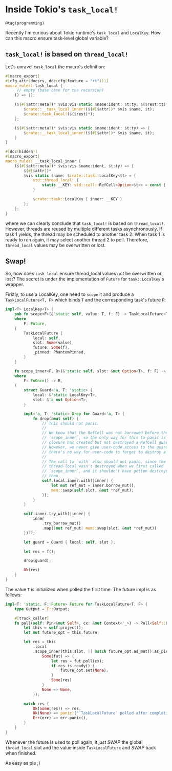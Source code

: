 # Inside Tokio's `task_local!`
```
@tag(programming)
```

Recently I'm curious about Tokio runtime's `task_local` and `LocalKey`.
How can this macro ensure task-level global variable?

## `task_local!` is based on `thread_local!`
Let's unravel `task_local` the macro's definition:

```rust
#[macro_export]
#[cfg_attr(docsrs, doc(cfg(feature = "rt")))]
macro_rules! task_local {
     // empty (base case for the recursion)
    () => {};

    ($(#[$attr:meta])* $vis:vis static $name:ident: $t:ty; $($rest:tt)*) => {
        $crate::__task_local_inner!($(#[$attr])* $vis $name, $t);
        $crate::task_local!($($rest)*);
    };

    ($(#[$attr:meta])* $vis:vis static $name:ident: $t:ty) => {
        $crate::__task_local_inner!($(#[$attr])* $vis $name, $t);
    }
}

#[doc(hidden)]
#[macro_export]
macro_rules! __task_local_inner {
    ($(#[$attr:meta])* $vis:vis $name:ident, $t:ty) => {
        $(#[$attr])*
        $vis static $name: $crate::task::LocalKey<$t> = {
            std::thread_local! {
                static __KEY: std::cell::RefCell<Option<$t>> = const { std::cell::RefCell::new(None) };
            }

            $crate::task::LocalKey { inner: __KEY }
        };
    };
}
```

where we can clearly conclude that `task_local!` is based on `thread_local!`.
However, threads are reused by multiple different tasks asynchronously.
If task 1 yields, the thread may be scheduled to another task 2.
When task 1 is ready to run again, it may select another thread 2 to poll.
Therefore, `thread_local` values may be overwritten or lost.

## Swap!
So, how does `task_local` ensure thread_local values not be overwritten or lost?
The secret is under the implementation of `Future` for `task::LocalKey`'s wrapper.

Firstly, to use a LocalKey, one need to `scope` it and produce a `TaskLocalFuture<T, F>`
which binds `T` and the corresponding task's future `F`:

```rust
impl<T> LocalKey<T> {
    pub fn scope<F>(&'static self, value: T, f: F) -> TaskLocalFuture<T, F>
    where
        F: Future,
    {
        TaskLocalFuture {
            local: self,
            slot: Some(value),
            future: Some(f),
            _pinned: PhantomPinned,
        }
    }

    fn scope_inner<F, R>(&'static self, slot: &mut Option<T>, f: F) -> Result<R, ScopeInnerErr>
    where
        F: FnOnce() -> R,
    {
        struct Guard<'a, T: 'static> {
            local: &'static LocalKey<T>,
            slot: &'a mut Option<T>,
        }

        impl<'a, T: 'static> Drop for Guard<'a, T> {
            fn drop(&mut self) {
                // This should not panic.
                //
                // We know that the RefCell was not borrowed before the call to
                // `scope_inner`, so the only way for this to panic is if the
                // closure has created but not destroyed a RefCell guard.
                // However, we never give user-code access to the guards, so
                // there's no way for user-code to forget to destroy a guard.
                //
                // The call to `with` also should not panic, since the
                // thread-local wasn't destroyed when we first called
                // `scope_inner`, and it shouldn't have gotten destroyed since
                // then.
                self.local.inner.with(|inner| {
                    let mut ref_mut = inner.borrow_mut();
                    mem::swap(self.slot, &mut *ref_mut);
                });
            }
        }

        self.inner.try_with(|inner| {
            inner
                .try_borrow_mut()
                .map(|mut ref_mut| mem::swap(slot, &mut *ref_mut))
        })??;

        let guard = Guard { local: self, slot };

        let res = f();

        drop(guard);

        Ok(res)
    }
}
```

The value `T` is initialized when polled the first time.
The future impl is as follows:

```rust
impl<T: 'static, F: Future> Future for TaskLocalFuture<T, F> {
    type Output = F::Output;

    #[track_caller]
    fn poll(self: Pin<&mut Self>, cx: &mut Context<'_>) -> Poll<Self::Output> {
        let this = self.project();
        let mut future_opt = this.future;

        let res = this
            .local
            .scope_inner(this.slot, || match future_opt.as_mut().as_pin_mut() {
                Some(fut) => {
                    let res = fut.poll(cx);
                    if res.is_ready() {
                        future_opt.set(None);
                    }
                    Some(res)
                }
                None => None,
            });

        match res {
            Ok(Some(res)) => res,
            Ok(None) => panic!("`TaskLocalFuture` polled after completion"),
            Err(err) => err.panic(),
        }
    }
}
```

Whenever the future is used to poll again, it just *SWAP* the global `thread_local` slot and the value inside `TaskLocalFuture` and *SWAP* back when finished.

As easy as pie ;)